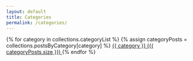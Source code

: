 ```yaml
---
layout: default
title: Categories
permalink: /categories/
---
```



  
  <div class="flex flex-wrap gap-3">
    {% for category in collections.categoryList %}
      {% assign categoryPosts = collections.postsByCategory[category] %}
      <a href="/categories/{{ category }}/" 
         class="bg-white hover:bg-gray-100 text-gray-800 font-semibold py-2 px-4 border border-gray-400 rounded shadow mr-6 mb-4">
        {{ category }} ({{ categoryPosts.size }})
      </a>
    {% endfor %}
  </div>

